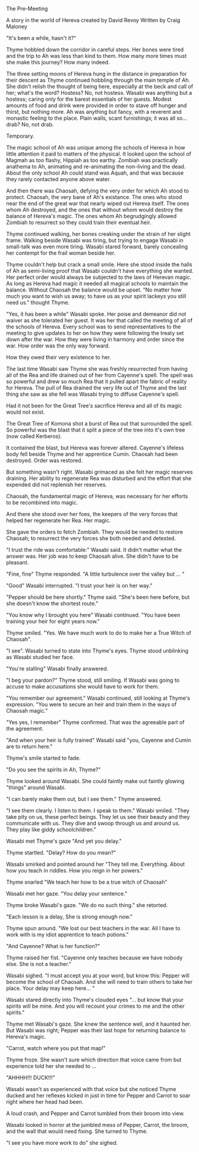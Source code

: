 The Pre-Meeting

A story in the world of Hereva created by David Revoy
Written by Craig Maloney

"It's been a while, hasn't it?"

Thyme hobbled down the corridor in careful steps. Her bones were tired and the trip to Ah was less than kind to them. How many more times must she make this journey? How many indeed.

The three setting moons of Hereva hung in the distance in preparation for their descent as Thyme continued hobbling through the main temple of Ah. She didn't relish the thought of being here, especially at the beck and call of her; what's the word? Hostess? No, not hostess. Wasabi was anything but a hostess; caring only for the barest essentials of her guests. Modest amounts of food and drink were provided in order to stave off hunger and thirst, but nothing more. Ah was anything but fancy, with a reverent and monastic feeling to the place. Plain walls, scant furnishings; it was all so... drab? No, not drab. 

Temporary.

The magic school of Ah was unique among the schools of Hereva in how little attention it paid to matters of the physical. It looked upon the school of Magmah as too flashy, Hippiah as too earthy. Zombiah was practically anathema to Ah, animating and re-animating the non-living and the dead. About the only school Ah could stand was Aquah, and that was because they rarely contacted anyone above water.

And then there was Chaosah, defying the very order for which Ah stood to protect. Chaosah, the very bane of Ah's existance. The ones who stood near the end of the great war that nearly wiped out Hereva itself. The ones whom Ah destroyed, and the ones that without whom would destroy the balance of Hereva's magic. The ones whom Ah begrudgingly allowed Zombiah to resurrect so they could train their eventual heir.

Thyme continued walking, her bones creaking under the strain of her slight frame. Walking beside Wasabi was tiring, but trying to engage Wasabi in small-talk was even more tiring. Wasabi stared forward, barely concealing her contempt for the frail woman beside her.

Thyme couldn't help but crack a small smile. Here she stood inside the halls of Ah as semi-living proof that Wasabi couldn't have everything she wanted. Her perfect order would always be subjected to the laws of Herevan magic. As long as Hereva had magic it needed all magical schools to maintain the balance. Without Chaosah the balance would be upset. "No matter how much you want to wish us away; to have us as your spirit lackeys you still need us." thought Thyme.

"Yes, it has been a while" Wasabi spoke. Her poise and demeanor did not waiver as she tolerated her guest. It was her that called the meeting of all of the schools of Hereva. Every school was to send representatives to the meeting to give updates to her on how they were following the treaty set down after the war. How they were living in harmony and order since the war. How order was the only way forward.

How they owed their very existence to her.

The last time Wasabi saw Thyme she was freshly resurrected from having all of the Rea and life drained out of her from Cayenne's spell. The spell was so powerful and drew so much Rea that it pulled apart the fabric of reality for Hereva. The pull of Rea drained the very life out of Thyme and the last thing she saw as she fell was Wasabi trying to diffuse Cayenne's spell.

Had it not been for the Great Tree's sacrifice Hereva and all of its magic would not exist.

The Great Tree of Komona shot a burst of Rea out that surrounded the spell. So powerful was the blast that it split a piece of the tree into it's own tree (now called Kerberos).

It contained the blast, but Hereva was forever altered. Cayenne's lifeless body fell beside Thyme and her apprentice Cumin. Chaosah had been destroyed. Order was restored.

But something wasn't right. Wasabi grimaced as she felt her magic reserves draining. Her ability to regenerate Rea was disturbed and the effort that she expended did not replenish her reserves.

Chaosah, the fundamental magic of Hereva, was necessary for her efforts to be recombined into magic.

And there she stood over her foes, the keepers of the very forces that helped her regenerate her Rea. Her magic.

She gave the orders to fetch Zombiah. They would be needed to restore Chaosah; to resurrect the very forces she both needed and detested.

"I trust the ride was comfortable:" Wasabi said. It didn't matter what the answer was. Her job was to keep Chaosah alive. She didn't have to be pleasant.

"Fine, fine" Thyme responded. "A little turbulence over the valley but ... "

"Good" Wasabi interrupted. "I trust your heir is on her way."

"Pepper should be here shortly." Thyme said. "She's been here before, but she doesn't know the shortest route."

"You know why I brought you here" Wasabi continued. "You have been training your heir for eight years now."

Thyme smiled. "Yes. We have much work to do to make her a True Witch of Chaosah".

"I see". Wasabi turned to state into Thyme's eyes. Thyme stood unblinking as Wasabi studied her face.

"You're stalling" Wasabi finally answered.

"I beg your pardon?" Thyme stood, still smiling. If Wasabi was going to accuse to make accusations she would have to work for them.

"You remember our agreement." Wasabi continued, still looking at Thyme's expression. "You were to secure an heir and train them in the ways of Chaosah magic."

"Yes yes, I remember" Thyme confirmed. That was the agreeable part of the agreement.

"And when your heir is fully trained" Wasabi said "you, Cayenne and Cumin are to return here."

Thyme's smile started to fade.

"Do you see the spirits in Ah, Thyme?"

Thyme looked around Wasabi. She could faintly make out faintly glowing "things" around Wasabi.

"I can barely make them out, but I see them." Thyme answered.

"I see them clearly. I listen to them. I speak to them." Wasabi smiled. "They take pity on us, these perfect beings. They let us see their beauty and they communicate with us. They dive and swoop through us and around us. They play like giddy schoolchildren."

Wasabi met Thyme's gaze "And yet you delay."

Thyme startled. "Delay? How do you mean?"

Wasabi smirked and pointed around her "They tell me. Everything. About how you teach in riddles. How you reign in her powers."

Thyme snarled "We teach her how to be a true witch of Chaosah"

Wasabi met her gaze. "You delay your sentence."

Thyme broke Wasabi's gaze. "We do no such thing." she retorted.

"Each lesson is a delay, She is strong enough now."

Thyme spun around. "We lost our best teachers in the war. All I have to work with is my idiot apprentice to teach potions."

"And Cayenne? What is her function?"

Thyme raised her fist. "Cayenne only teaches because we have nobody else. She is not a teacher."

Wasabi sighed. "I must accept you at your word, but know this: Pepper will become the school of Chaosah. And she will need to train others to take her place. Your delay may keep here... "

Wasabi stared directly into Thyme's clouded eyes "... but know that your spirits will be mine. And you will recount your crimes to me and the other spirits."

Thyme met Wasabi's gaze. She knew the sentence well, and it haunted her. But Wasabi was right; Pepper was their last hope for returning balance to Hereva's magic.

"Carrot, watch where you put that map!"

Thyme froze. She wasn't sure which direction that voice came from but experience told her she needed to ...

"AHHHH!!! DUCK!!!"

Wasabi wasn't as experienced with that voice but she noticed Thyme ducked and her reflexes kicked in just in time for Pepper and Carrot to soar right where her head had been.

A loud crash, and Pepper and Carrot tumbled from their broom into view.

Wasabi looked in horror at the jumbled mess of Pepper, Carrot, the broom, and the wall that would need fixing. She turned to Thyme.

"I see you have more work to do" she sighed.


